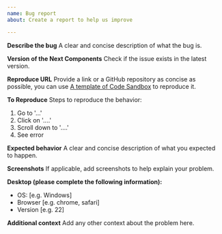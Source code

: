 ```yaml
---
name: Bug report
about: Create a report to help us improve

---
```


**Describe the bug**
A clear and concise description of what the bug is.

**Version of the Next Components**
Check if the issue exists in the latest version.

**Reproduce URL**
Provide a link or a GitHub repository as concise as possible, you can use [A template of Code Sandbox](https://codesandbox.io/s/wzq6yx0xw7) to reproduce it.

**To Reproduce**
Steps to reproduce the behavior:
1. Go to '...'
2. Click on '....'
3. Scroll down to '....'
4. See error

**Expected behavior**
A clear and concise description of what you expected to happen.

**Screenshots**
If applicable, add screenshots to help explain your problem.

**Desktop (please complete the following information):**
 - OS: [e.g. Windows]
 - Browser [e.g. chrome, safari]
 - Version [e.g. 22]

**Additional context**
Add any other context about the problem here.
